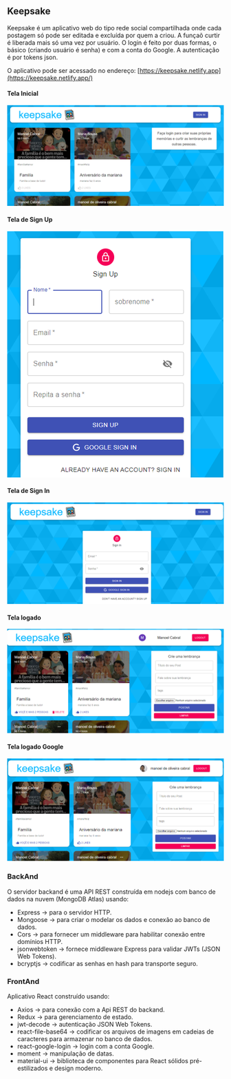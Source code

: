## Keepsake

Keepsake é um aplicativo web do tipo rede social compartilhada onde cada postagem só pode ser editada e excluída por quem a criou. A funçaõ curtir é liberada mais só uma vez por usuário. O login é feito por duas formas, o básico (criando usuário é senha) e com a conta do Google. A autenticação é por tokens json.
 
 O aplicativo pode ser acessado no endereço: [https://keepsake.netlify.app](https://keepsake.netlify.app/)
 
 
#### Tela Inicial
<img src="https://github.com/ManoelCabral1/Prints/blob/main/telaInicial.png" alt="Tela inicial">

#### Tela de Sign Up
<img src="https://github.com/ManoelCabral1/Prints/blob/main/telaSignup.png" alt="Tela Sign Up">

#### Tela de Sign In 
<img src="https://github.com/ManoelCabral1/Prints/blob/main/telaLogin.png" alt="Tela Sign In">

#### Tela logado 
<img src="https://github.com/ManoelCabral1/Prints/blob/main/telaLogado.png" alt="Tela logado">

#### Tela logado Google
<img src="https://github.com/ManoelCabral1/Prints/blob/main/telaLogadoGoogle.png" alt="Tela logado Google">

### BackAnd

O servidor backand é uma API REST construída em nodejs com banco de dados na nuvem (MongoDB Atlas) usando:

* Express -> para o servidor HTTP.
* Mongoose -> para criar o modelar os dados e conexão ao banco de dados.
* Cors ->  para fornecer um middleware para habilitar conexão entre domínios HTTP.
* jsonwebtoken -> fornece middleware Express para validar JWTs (JSON Web Tokens).
* bcryptjs -> codificar as senhas en hash para transporte seguro.

### FrontAnd
Aplicativo React construído usando:

* Axios -> para conexão com a Api REST do backand.
* Redux -> para gerenciamento de estado.
* jwt-decode -> autenticação JSON Web Tokens.
* react-file-base64 -> codificar os arquivos de imagens em cadeias de caracteres para armazenar no banco de dados.
* react-google-login -> login com a conta Google.
* moment -> manipulação de datas.
* material-ui -> biblioteca de componentes para React sólidos pré-estilizados e design moderno.

